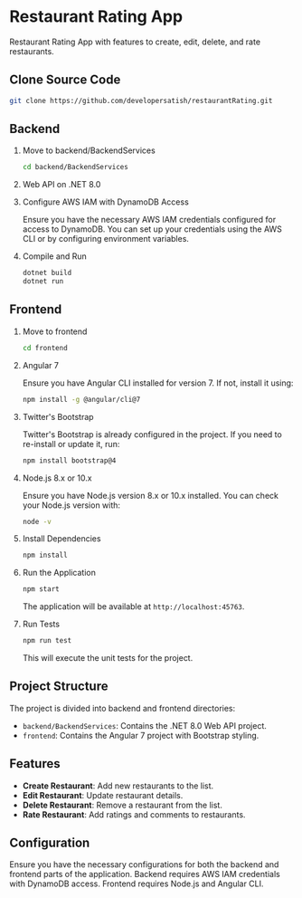 # Restaurant Rating App

Restaurant Rating App with features to create, edit, delete, and rate restaurants.

## Clone Source Code

```sh
git clone https://github.com/developersatish/restaurantRating.git
```

## Backend

1. Move to backend/BackendServices
   ```sh
   cd backend/BackendServices
   ```

2. Web API on .NET 8.0

3. Configure AWS IAM with DynamoDB Access

   Ensure you have the necessary AWS IAM credentials configured for access to DynamoDB. You can set up your credentials using the AWS CLI or by configuring environment variables.

4. Compile and Run

   ```sh
   dotnet build
   dotnet run
   ```

## Frontend

1. Move to frontend
   ```sh
   cd frontend
   ```

2. Angular 7

   Ensure you have Angular CLI installed for version 7. If not, install it using:

   ```sh
   npm install -g @angular/cli@7
   ```

3. Twitter's Bootstrap

   Twitter's Bootstrap is already configured in the project. If you need to re-install or update it, run:

   ```sh
   npm install bootstrap@4
   ```

4. Node.js 8.x or 10.x

   Ensure you have Node.js version 8.x or 10.x installed. You can check your Node.js version with:

   ```sh
   node -v
   ```

5. Install Dependencies

   ```sh
   npm install
   ```

6. Run the Application

   ```sh
   npm start
   ```

   The application will be available at `http://localhost:45763`.

7. Run Tests

   ```sh
   npm run test
   ```

   This will execute the unit tests for the project.

## Project Structure

The project is divided into backend and frontend directories:

- `backend/BackendServices`: Contains the .NET 8.0 Web API project.
- `frontend`: Contains the Angular 7 project with Bootstrap styling.

## Features

- **Create Restaurant**: Add new restaurants to the list.
- **Edit Restaurant**: Update restaurant details.
- **Delete Restaurant**: Remove a restaurant from the list.
- **Rate Restaurant**: Add ratings and comments to restaurants.

## Configuration

Ensure you have the necessary configurations for both the backend and frontend parts of the application. Backend requires AWS IAM credentials with DynamoDB access. Frontend requires Node.js and Angular CLI.
